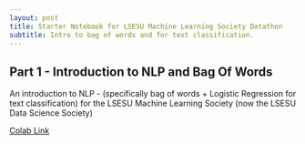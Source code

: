 ```yaml
---
layout: post
title: Starter Notebook for LSESU Machine Learning Society Datathon
subtitle: Intro to bag of words and for text classification.
---
```



## Part 1 - Introduction to NLP and Bag Of Words

An introduction to NLP - (specifically bag of words + Logistic Regression for text classification) for the LSESU Machine Learning Society (now the LSESU Data Science Society)

[Colab Link](https://colab.research.google.com/drive/1ad1IplfzziVwEnrd4X7Bz49Im2ei9SoA?authuser=2#scrollTo=cYlQ5_XewZZl)